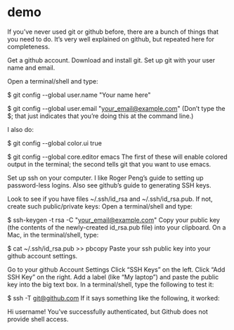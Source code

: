 # demo
If you’ve never used git or github before, there are a bunch of things that you need to do. It’s very well explained on github, but repeated here for completeness.

Get a github account.
Download and install git.
Set up git with your user name and email.

Open a terminal/shell and type:

$ git config --global user.name "Your name here"

$ git config --global user.email "your_email@example.com"
(Don’t type the $; that just indicates that you’re doing this at the command line.)

I also do:

$ git config --global color.ui true

$ git config --global core.editor emacs
The first of these will enable colored output in the terminal; the second tells git that you want to use emacs.

Set up ssh on your computer. I like Roger Peng’s guide to setting up password-less logins. Also see github’s guide to generating SSH keys.

Look to see if you have files ~/.ssh/id_rsa and ~/.ssh/id_rsa.pub.
If not, create such public/private keys: Open a terminal/shell and type:

$ ssh-keygen -t rsa -C "your_email@example.com"
Copy your public key (the contents of the newly-created id_rsa.pub file) into your clipboard. On a Mac, in the terminal/shell, type:

$ cat ~/.ssh/id_rsa.pub >> pbcopy
Paste your ssh public key into your github account settings.

Go to your github Account Settings
Click “SSH Keys” on the left.
Click “Add SSH Key” on the right.
Add a label (like “My laptop”) and paste the public key into the big text box.
In a terminal/shell, type the following to test it:

$ ssh -T git@github.com
If it says something like the following, it worked:

Hi username! You've successfully authenticated, but Github does
not provide shell access.
